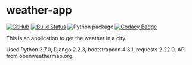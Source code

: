 # weather-app
[![GitHub](https://img.shields.io/github/license/mashape/apistatus.svg)](https://github.com/BurhanH/weather-app/blob/master/LICENSE)
[![Build Status](https://travis-ci.org/BurhanH/weather-app.svg?branch=master)](https://travis-ci.org/BurhanH/weather-app)
![Python package](https://github.com/BurhanH/weather-app/workflows/Python%20package/badge.svg?branch=master)
[![Codacy Badge](https://api.codacy.com/project/badge/Grade/f1273e1f01124e6a8d5efbb84c993537)](https://app.codacy.com/app/BurhanH/weather-app?utm_source=github.com&utm_medium=referral&utm_content=BurhanH/weather-app&utm_campaign=Badge_Grade_Dashboard)


This is an application to get the weather in a city.

Used Python 3.7.0, Django 2.2.3, bootstrapcdn 4.3.1, requests 2.22.0, API from openweathermap.org.
